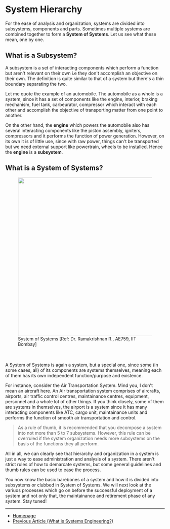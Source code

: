 # System Hierarchy

For the ease of analysis and organization, systems are divided into subsystems, components and parts. Sometimes multiple systems are combined together to form a **System of Systems**. Let us see what these mean, one by one. 

## What is a Subsystem?
A subsystem is a set of interacting components which perform a function but aren't relevant on their own i.e they don't accomplish an objective on their own. The definition is quite similar to that of a system but there's a thin boundary separating the two. 

Let me quote the example of an automobile. The automobile as a whole is a system, since it has a set of components like the engine, interior, braking mechanism, fuel tank, carbeurator, compressor which interact with each other and accomplish the objective of transporting matter from one point to another. 

On the other hand, the **engine** which powers the automobile also has several interacting components like the piston assembly, igniters, compressors and it performs the function of power generation. However, on its own it is of little use, since with raw power, things can't be transported but we need external support like powertrain, wheels to be installed. Hence the **engine** is a **subsystem**.

## What is a System of Systems?

<figure>
  <img src="https://sohamphanseiitb.github.io/Think-in-Systems/assets/system_engg/system%20of%20systems.PNG" height=500>
  <figcaption> System of Systems [Ref: Dr. Ramakrishnan R., AE759, IIT Bombay] </figcaption>
  <br><br>
</figure>

A System of Systems is again a system, but a special one, since some (in some cases, all) of its components are systems themselves, meaning each of them has its own independent function/purpose and existence. 

For instance, consider the Air Transportation System. Mind you, I don't mean an aircraft here. An Air transportation system comprises of aircrafts, airports, air traffic control centres, maintainance centres, equipment, personnel and a whole lot of other things. If you think closely, some of them are systems in themselves, the airport is a system since it has many interacting components like ATC, cargo unit, maintainance units and performs the function of smooth air transportation and control. 

> As a rule of thumb, it is recommended that you decompose a system into not more than 5 to 7 subsystems. However, this rule can be overruled if the system organization needs more subsystems on the basis of the functions they all perform. 

All in all, we can clearly see that hierarchy and organization in a system is just a way to ease administration and analysis of a system. There aren't strict rules of how to demarcate systems, but some general guidelines and thumb rules can be used to ease the process. 

You now know the basic barebones of a system and how it is divided into subsystems or clubbed in System of Systems. We will next look at the variuos processes which go on before the successful deployment of a system and not only that, the maintainance and retirement phase of any system. Stay tuned!

---
- [Homepage](https://sohamphanseiitb.github.io/Think-in-Systems/index.html)
- [Previous Article (What is Systems Engineering?)](https://sohamphanseiitb.github.io/Think-in-Systems/Systems_Theory/systems_engg/systems-engineering.html)
